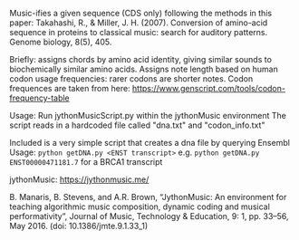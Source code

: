 Music-ifies a given sequence (CDS only) following the methods in this paper: Takahashi, R., & Miller, J. H. (2007). Conversion of amino-acid sequence in proteins to classical music: search for auditory patterns. Genome biology, 8(5), 405.

Briefly: assigns chords by amino acid identity, giving similar sounds to biochemically similar amino acids. Assigns note length based on human codon usage frequencies: rarer codons are shorter notes. Codon frequences are taken from here: https://www.genscript.com/tools/codon-frequency-table

Usage: Run jythonMusicScript.py within the jythonMusic environment
The script reads in a hardcoded file called "dna.txt" and "codon_info.txt"

Included is a very simple script that creates a dna file by querying Ensembl
Usage: `python getDNA.py <ENST transcript>`
e.g. `python getDNA.py ENST00000471181.7` for a BRCA1 transcript

jythonMusic: https://jythonmusic.me/

B. Manaris, B. Stevens, and A.R. Brown, “JythonMusic: An environment for teaching algorithmic music composition, dynamic coding and musical performativity”, Journal of Music, Technology & Education, 9: 1, pp. 33–56, May 2016. (doi: 10.1386/jmte.9.1.33_1)
